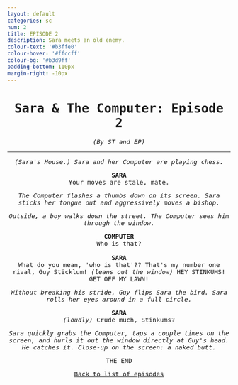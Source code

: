 ```yaml
---
layout: default
categories: sc
num: 2
title: EPISODE 2
description: Sara meets an old enemy.
colour-text: '#b3ffe0'
colour-hover: '#ffccff'
colour-bg: '#b3d9ff'
padding-bottom: 110px
margin-right: -10px
---
```

<div style="text-align: center; font-family: 'Inconsolata', monospace;" class="standard-centre">
  <h1>Sara & The Computer: Episode 2</h1>

  <p><em>(By ST and EP)</em></p>

  <hr>

  <p><em>(Sara's House.) Sara and her Computer are playing chess.</em></p>

  <div style="font-weight: bold;">SARA</div>
  <div>Your moves are stale, mate.</div>

  <p><em>The Computer flashes a thumbs down on its screen. Sara sticks her tongue out and aggressively moves a bishop.</em></p>

  <p><em>Outside, a boy walks down the street. The Computer sees him through the window.</em></p>

  <div style="font-weight: bold;">COMPUTER</div>
  <div>Who is that?</div>

  <br />

  <div style="font-weight: bold;">SARA</div>
  <div>What do you mean, 'who is that'?? That's my number one rival,
  Guy Sticklum! <em>(leans out the window)</em> HEY STINKUMS! GET OFF MY
  LAWN!</div>

  <p><em>Without breaking his stride, Guy flips Sara the bird. Sara rolls her eyes around in a full circle.</em></p>

  <div style="font-weight: bold;">SARA</div>
  <div><em>(loudly)</em> Crude much, Stinkums?</div>

  <p><em>Sara quickly grabs the Computer, taps a couple times on the screen, and hurls it out
  the window directly at Guy's head. He catches it. Close-up on the screen: a
  naked butt.</em></p>

  <p>THE END</p>

  <p style="padding-bottom: 15px;"><u><a href="{{ "/sotries/sc" }}">Back to list of episodes</a></u></p>

</div>
